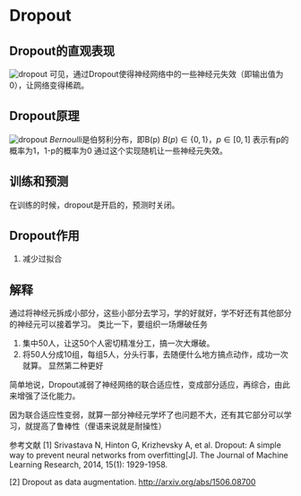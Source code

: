 # Dropout

## Dropout的直观表现
![dropout](./pages_ai/nn_thinking/res/dropout.png)
可见，通过Dropout使得神经网络中的一些神经元失效（即输出值为0），让网络变得稀疏。

## Dropout原理
![dropout](./pages_ai/nn_thinking/res/dropout_theory.png)
$Bernoulli$是伯努利分布，即B(p)
$B(p) \in \{0,1\}$，$p \in [0,1]$
表示有p的概率为1，1-p的概率为0
通过这个实现随机让一些神经元失效。

## 训练和预测
在训练的时候，dropout是开启的，预测时关闭。

## Dropout作用
1. 减少过拟合

## 解释
通过将神经元拆成小部分，这些小部分去学习，学的好就好，学不好还有其他部分的神经元可以接着学习。
类比一下，要组织一场爆破任务
1. 集中50人，让这50个人密切精准分工，搞一次大爆破。
2. 将50人分成10组，每组5人，分头行事，去随便什么地方搞点动作，成功一次就算。
显然第二种更好

简单地说，Dropout减弱了神经网络的联合适应性，变成部分适应，再综合，由此来增强了泛化能力。

因为联合适应性变弱，就算一部分神经元学坏了也问题不大，还有其它部分可以学习，就提高了鲁棒性（俚语来说就是耐操性）

参考文献
[1] Srivastava N, Hinton G, Krizhevsky A, et al. Dropout: A simple way to prevent neural networks from overfitting[J]. The Journal of Machine Learning Research, 2014, 15(1): 1929-1958.

[2] Dropout as data augmentation. http://arxiv.org/abs/1506.08700
